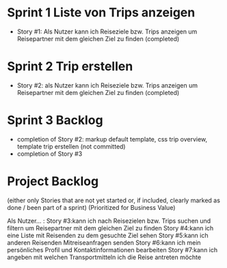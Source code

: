 Sprint 1 Liste von Trips anzeigen
===========================================
- Story #1: Als Nutzer kann ich Reiseziele bzw. Trips anzeigen um Reisepartner mit dem gleichen Ziel zu finden (completed)

Sprint 2 Trip erstellen
===========================================
- Story #2: als Nutzer kann ich Reiseziele bzw. Trips anzeigen um Reisepartner mit dem gleichen Ziel zu finden (completed)

Sprint 3 Backlog
===========================================
- completion of Story #2: markup default template, css trip overview, template trip erstellen (not committed)
- completion of Story #3


Project Backlog 
===========================================
(either only Stories that are not yet started or, if included,
clearly marked as done / been part of a sprint)
(Prioritized for Business Value)

Als Nutzer... :
Story #3:kann ich nach Reisezielen bzw. Trips suchen und filtern um Reisepartner mit dem gleichen Ziel zu finden
Story #4:kann ich eine Liste mit Reisenden zu dem gesuchte Ziel sehen
Story #5:kann ich anderen Reisenden Mitreiseanfragen senden 
Story #6:kann ich mein persönliches Profil und Kontaktinformationen bearbeiten
Story #7:kann ich angeben mit welchen Transportmitteln ich die Reise antreten möchte

